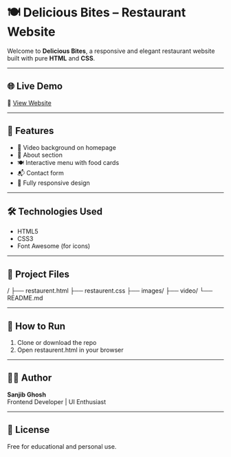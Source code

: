 # 🍽️ Delicious Bites – Restaurant Website

Welcome to **Delicious Bites**, a responsive and elegant restaurant website built with pure **HTML** and **CSS**.

---

## 🌐 Live Demo

🔗 [View Website](https://sanjibghosh26.github.io/restaurant-website/reciepe.html)

---

## 📌 Features

- 🎥 Video background on homepage
- 📖 About section
- 🍽️ Interactive menu with food cards
- 📬 Contact form
- 📱 Fully responsive design

---

## 🛠️ Technologies Used

- HTML5
- CSS3
- Font Awesome (for icons)

---

## 📁 Project Files
/
├── restaurent.html
├── restaurent.css
├── images/
├── video/
└── README.md 

---

## 🚀 How to Run

1. Clone or download the repo  
2. Open restaurent.html in your browser

---

## 🙋‍♂️ Author

**Sanjib Ghosh**  
Frontend Developer | UI Enthusiast

---

## 📜 License

Free for educational and personal use.
